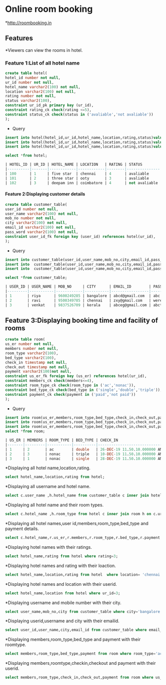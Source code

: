 # Online room booking 

*http://roombooking.in

## Features 

 *Viewers can view the rooms in hotel.
 
### Feature 1:List of all hotel name
```sql
create table hotel(
hotel_id number not null,
ur_id number not null,
hotel_name varchar2(100) not null,
location varchar2(100) not null,
rating number not null,
status varchar2(100),
constraint ur_id_pk primary key (ur_id),
constraint rating_ck check(rating <=5),
constraint status_ck check(status in ('avaliable','not avaliable'))
);

```
* Query
```sql
insert into hotel(hotel_id,ur_id,hotel_name,location,rating,status)values(100,1,'five star','chennai',4,'avaliable');
insert into hotel(hotel_id,ur_id,hotel_name,location,rating,status)values(101,2,'three star','ooty',3,'avaliable');
insert into hotel(hotel_id,ur_id,hotel_name,location,rating,status)values(102,3,'deepam inn','coimbatore',4,'not avaliable');

select *from hotel;
```
```sql
| HOTEL_ID | UR_ID | HOTEL_NAME | LOCATION   | RATING | STATUS        |   |
|----------|-------|------------|------------|--------|---------------|---|
| 100      | 1     | five star  | chennai    | 4      | avaliable     |   |
| 101      | 2     | three star | ooty       | 3      | avaliable     |   |
| 102      | 3     | deepam inn | coimbatore | 4      | not avaliable |   |

```
#### Feature 2:Displaying customer details
```sql
create table customer_table(
user_id number not null,
user_name varchar2(100) not null,
mob_no number not null,
city varchar2(100) not null,
email_id varchar2(100) not null,
pass_word varchar2(100) not null,
constraint user_id_fk foreign key (user_id) references hotel(ur_id),
);
```
* Query
```sql
insert into customer_table(user_id,user_name,mob_no,city,email_id,pass_word)values(1,'riya',9600249285,'bangalore','abcd@gmail.com','abc');
insert into  customer_table(user_id,user_name,mob_no,city,email_id,pass_word)values(2,'ravi',9500349785,'chennai','zxy@gmail.com','were');
insert into  customer_table(user_id,user_name,mob_no,city,email_id,pass_word)values(3,'venkat',9837526709,'kerala','abceg@gmail.com','abcth');

select *from customer_table;
```
```sql
| USER_ID | USER_NAME | MOB_NO     | CITY      | EMAIL_ID        | PASS_WORD |
|---------|-----------|------------|-----------|-----------------|-----------|
| 1       | riya      | 9600249285 | bangalore | abcd@gmail.com  | abc       |
| 2       | ravi      | 9500349785 | chennai   | zxy@gmail.com   | were      |
| 3       | venkat    | 9837526709 | kerala    | abceg@gmail.com | abcth     |
```
## Feature 3:Displaying booking time and facility of rooms
```sql
create table room(
us_er number not null,
members number not null,
room_type varchar2(100),
bed_type varchar2(100),
check_in timestamp not null,
check_out timestamp not null,
payment varchar2(100)not null,
constraint us_er_fk foreign key (us_er) references hotel(ur_id),
constraint members_ck check(members<=4),
constraint room_type_ck check(room_type in ('ac','nonac')),
constraint bed_type_ck check(bed_type in ('single','double','triple')),
constraint payment_ck check(payment in ('paid','not paid'))
);
```
* Query
```sql
insert into room(us_er,members,room_type,bed_type,check_in,check_out,payment)values(1,2,'ac','double',timestamp '2019-12-26 11:50:10',timestamp '2019-12-27 11:50:10','paid');
insert into room(us_er,members,room_type,bed_type,check_in,check_out,payment)values(2,3,'nonac','triple',timestamp '2019-12-10 11:50:10',timestamp '2019-12-12 11:50:10','not paid');
insert into room(us_er,members,room_type,bed_type,check_in,check_out,payment)values(3,1,'nonac','single',timestamp '2019-12-28 11:50:10',timestamp '2019-12-30 11:50:10','paid');
select *from room;
```
```sql
| US_ER | MEMBERS | ROOM_TYPE | BED_TYPE | CHECK_IN                     | CHECK_OUT                    | PAYMENT  |
|-------|---------|-----------|----------|------------------------------|------------------------------|----------|
| 1     | 2       | ac        | double   | 26-DEC-19 11.50.10.000000 AM | 27-DEC-19 11.50.10.000000 AM | paid     |
| 2     | 3       | nonac     | triple   | 10-DEC-19 11.50.10.000000 AM | 12-DEC-19 11.50.10.000000 AM | not paid |
| 3     | 1       | nonac     | single   | 28-DEC-19 11.50.10.000000 AM | 30-DEC-19 11.50.10.000000 AM | paid     |
```
*Displaying all hotel name,location,rating.
```sql
select hotel_name,location,rating from hotel;
```

*Displaying  all username and hotel name.
```sql
select c.user_name ,h.hotel_name from customer_table c inner join hotel h on c.user_id=h.ur_id;
```

*Displaying  all hotel name and their room types.
```sql
select c.hotel_name ,h.room_type from hotel c inner join room h on c.ur_id=h.us_er;
```

*Displaying  all hotel names,user id,members,room_type,bed_type and payment details.
```sql
select c.hotel_name,r.us_er,r.members,r.room_type,r.bed_type,r.payment from hotel c right outer join room r on c.ur_id=r.us_er;
```
*Displaying hotel names with their ratings.
```sql
select hotel_name,rating from hotel where rating=3;
```

*Displaying hotel names and rating with their loaction.
```sql
select hotel_name,location,rating from hotel  where location= 'chennai';
```

*Displaying hotel names and location with their userid.
```sql
select hotel_name,location from hotel where ur_id=3;
```

*Displaying username and mobile number with their city.
```sql
select user_name,mob_no,city from customer_table where city='bangalore';
```

*Displaying userid,username and city with their emailid.
```sql
select user_id,user_name,city,email_id from customer_table where email_id='abceg@gmail.com';
```

*Displaying members,room_type,bed_type and payment with their roomtype.
```sql
select members,room_type,bed_type,payment from room where room_type='ac';
```

*Displaying members,roomtype,checkin,checkout and payment with their userid.
```sql
select members,room_type,check_in,check_out,payment from room where us_er=3;
```
